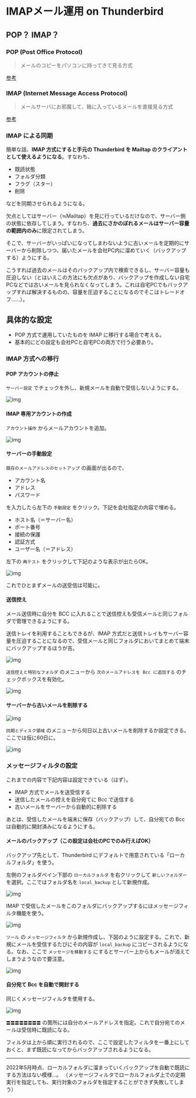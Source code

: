 # IMAPメール運用 on Thunderbird

## POP？ IMAP？

### POP (Post Office Protocol)

> メールのコピーをパソコンに持ってきて見る方式

[参考](https://wa3.i-3-i.info/word12686.html)

### IMAP (Internet Message Access Protocol)

> メールサーバにお邪魔して、箱に入っているメールを直接見る方式

[参考](https://wa3.i-3-i.info/word1136.html)

### IMAP による同期

簡単な話、**IMAP 方式にすると手元の Thunderbird を Mailtap のクライアントとして使えるようになる**。すなわち、

+ 既読状態
+ フォルダ分類
+ フラグ（スター）
+ 削除

などを同期させられるようになる。

欠点としてはサーバー（≒Mailtap）を見に行っているだけなので、サーバー側の状態に依存してしまう。すなわち、**過去にさかのぼれるメールはサーバー容量の範囲内のみ**に限定されてしまう。

そこで、サーバーがいっぱいになってしまわないように古いメールを定期的にサーバーから削除しつつ、届いたメールを会社PC内に溜めていく（バックアップする）ようにする。

こうすれば過去のメールはそのバックアップ内で検索できるし、サーバー容量も圧迫しない（とはいえこの方法にも欠点があり、バックアップを作成しない自宅PCなどでは古いメールを見られなくなってしまう。これは自宅PCでもバックアップすれば解決するものの、容量を圧迫することになるのでそこはトレードオフ……）。

## 具体的な設定

+ POP 方式で運用していたものを IMAP に移行する場合で考える。
+ 基本的にどの設定も会社PCと自宅PCの両方で行う必要あり。

### IMAP 方式への移行

#### POP アカウントの停止

`サーバー設定` でチェックを外し、新規メールを自動で受信しないようにする。

![img](./attach/Pasted%20image%2020220511192955.png)

#### IMAP 専用アカウントの作成

`アカウント操作` からメールアカウントを追加。

![img](./attach/Pasted%20image%2020220511193125.png)

#### サーバーの手動設定

`既存のメールアドレスのセットアップ` の画面が出るので、

+ アカウント名
+ アドレス
+ パスワード

を入力したら左下の `手動設定` をクリック。下記を会社指定の内容で埋める。

+ ホスト名（＝サーバー名）
+ ポート番号
+ 接続の保護
+ 認証方式
+ ユーザー名（＝アドレス）


左下の `再テスト` をクリックして下記のような表示が出たらOK。

![img](./attach/Pasted%20image%2020220511193545.png)

これでひとまずメールの送受信は可能に。

#### 送信控え

メール送信時に自分を BCC に入れることで送信控えも受信メールと同じフォルダで管理できるようにする。

送信トレイを利用することもできるが、IMAP 方式だと送信トレイもサーバー容量を圧迫することになるので、受信メールと同じフォルダにおいてまとめて端末にバックアップするほうが吉。

![img](./attach/Pasted%20image%2020220512175943.png)

`送信控えと特別なフォルダ` のメニューから `次のメールアドレスを Bcc に追加する` のチェックボックスを有効化。

![img](./attach/Pasted%20image%2020220512180032.png)

#### サーバーから古いメールを削除する

![img](./attach/Pasted%20image%2020220512180324.png)

`同期とディスク領域` のメニューから何日以上古いメールを削除するか設定できる。ここでは仮に60日に。

![img](./attach/Pasted%20image%2020220512180343.png)

### メッセージフィルタの設定

これまでの内容で下記内容は設定できている（はず）。

+ IMAP 方式でメールを送受信する
+ 送信したメールの控えを自分宛てに Bcc で送信する
+ 古いメールをサーバーから自動的に削除する

あとは、受信したメールを端末に保存（バックアップ）して、自分宛ての Bcc は自動的に開封済みになるようにする。

#### メールのバックアップ（この設定は会社のPCでのみ行えばOK）

バックアップ先として、Thunderbird にデフォルトで用意されている「ローカルフォルダ」を使う。

左側のフォルダペイン下部の `ローカルフォルダ` を右クリックして `新しいフォルダー` を選択。ここではフォルダ名を `local_backup` として新規作成。

![img](./attach/Pasted%20image%2020220512181837.png)

IMAP で受信したメールをこのフォルダにバックアップするにはメッセージフィルタ機能を使う。

![img](./attach/Pasted%20image%2020220512181954.png)

`ツール` の `メッセージフィルタ` から新規作成し、下図のように設定する。これで、新規にメールを受信するたびにその内容が `local_backup` にコピーされるようになる。なお、ここで `メッセージを移動する` にするとサーバー上からもメールが消えてしまうようなので要注意。

![img](./attach/Pasted%20image%2020220512182321.png)


#### 自分宛て Bcc を自動で開封する


同じくメッセージフィルタを使用する。

![img](./attach/Pasted%20image%2020220512182809.png)

`〓〓〓〓〓〓〓〓` の箇所には自分のメールアドレスを指定。これで自分宛てのメールは受信時に既読になる。

フィルタは上から順に実行されるので、ここで設定したフィルタを一番上にしておくと、まず既読になってからバックアップされるようになる。

------------------------------

2022年5月時点、ローカルフォルダに溜まっていくバックアップを自動で既読にする方法はない模様…。
（メッセージフィルタでローカルフォルダ上での定期実行を指定しても、実行対象のフォルダを指定することができず失敗してしまう）